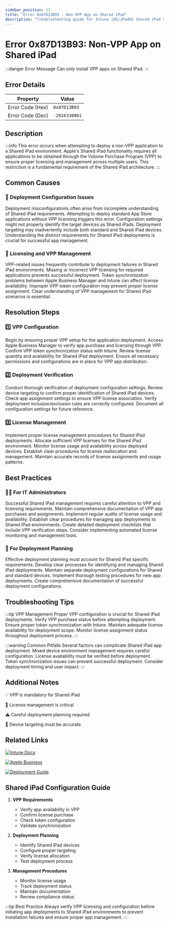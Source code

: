 ```yaml
---
sidebar_position: 13
title: "Error 0x87D13B93 - Non-VPP App on Shared iPad"
description: "Troubleshooting guide for Intune iOS/iPadOS Shared iPad VPP requirement error 0x87D13B93"
---
```


# Error 0x87D13B93: Non-VPP App on Shared iPad

:::danger Error Message
Can only install VPP apps on Shared iPad.
:::

## Error Details

<div class="error-details">

| Property | Value |
|----------|-------|
| Error Code (Hex) | `0x87D13B93` |
| Error Code (Dec) | `-2016330861` |

</div>

## Description

:::info
This error occurs when attempting to deploy a non-VPP application to a Shared iPad environment. Apple's Shared iPad functionality requires all applications to be obtained through the Volume Purchase Program (VPP) to ensure proper licensing and management across multiple users. This restriction is a fundamental requirement of the Shared iPad architecture.
:::

## Common Causes

<div class="card-container">
<div class="cause-card">

### 📱 Deployment Configuration Issues
Deployment misconfigurations often arise from incomplete understanding of Shared iPad requirements. Attempting to deploy standard App Store applications without VPP licensing triggers this error. Configuration settings might not properly identify the target devices as Shared iPads. Deployment targeting may inadvertently include both standard and Shared iPad devices. Understanding the distinct requirements for Shared iPad deployments is crucial for successful app management.

</div>
<div class="cause-card">

### 🔑 Licensing and VPP Management
VPP-related issues frequently contribute to deployment failures in Shared iPad environments. Missing or incorrect VPP licensing for required applications prevents successful deployment. Token synchronization problems between Apple Business Manager and Intune can affect license availability. Improper VPP token configuration may prevent proper license assignment. Clear understanding of VPP management for Shared iPad scenarios is essential.

</div>
</div>

## Resolution Steps

<div class="steps-container">

### 1️⃣ VPP Configuration
Begin by ensuring proper VPP setup for the application deployment. Access Apple Business Manager to verify app purchase and licensing through VPP. Confirm VPP token synchronization status with Intune. Review license quantity and availability for Shared iPad deployment. Ensure all necessary permissions and configurations are in place for VPP app distribution.

### 2️⃣ Deployment Verification
Conduct thorough verification of deployment configuration settings. Review device targeting to confirm proper identification of Shared iPad devices. Check app assignment settings to ensure VPP license association. Verify deployment inclusion/exclusion rules are correctly configured. Document all configuration settings for future reference.

### 3️⃣ License Management
Implement proper license management procedures for Shared iPad deployments. Allocate sufficient VPP licenses for the Shared iPad environment. Monitor license usage and availability across deployed devices. Establish clear procedures for license reallocation and management. Maintain accurate records of license assignments and usage patterns.

</div>

## Best Practices

<div class="card-container">
<div class="practice-card">

### 👨‍💻 For IT Administrators
Successful Shared iPad management requires careful attention to VPP and licensing requirements. Maintain comprehensive documentation of VPP app purchases and assignments. Implement regular audits of license usage and availability. Establish clear procedures for managing app deployments to Shared iPad environments. Create detailed deployment checklists that include VPP verification steps. Consider implementing automated license monitoring and management tools.

</div>
<div class="practice-card">

### 🔄 For Deployment Planning
Effective deployment planning must account for Shared iPad specific requirements. Develop clear processes for identifying and managing Shared iPad deployments. Maintain separate deployment configurations for Shared and standard devices. Implement thorough testing procedures for new app deployments. Create comprehensive documentation of successful deployment configurations.

</div>
</div>

## Troubleshooting Tips

:::tip VPP Management
Proper VPP configuration is crucial for Shared iPad deployments. Verify VPP purchase status before attempting deployment. Ensure proper token synchronization with Intune. Maintain adequate license availability for deployment scope. Monitor license assignment status throughout deployment process.
:::

:::warning Common Pitfalls
Several factors can complicate Shared iPad app deployment. Mixed device environment management requires careful configuration. License availability must be verified before deployment. Token synchronization issues can prevent successful deployment. Consider deployment timing and user impact.
:::

## Additional Notes

<div class="notes-container">

💡 VPP is mandatory for Shared iPad

🔑 License management is critical

⚠️ Careful deployment planning required

📱 Device targeting must be accurate

</div>

## Related Links

<div class="links-container">

[![Intune Docs](https://img.shields.io/badge/Intune-Shared_iPad-0078D4?style=for-the-badge&logo=microsoft)](https://docs.microsoft.com/en-us/mem/intune/apps/vpp-apps-ios)

[![Apple Business](https://img.shields.io/badge/Apple-VPP_Guide-black?style=for-the-badge&logo=apple)](https://support.apple.com/guide/apple-business-manager/welcome/web)

[![Deployment Guide](https://img.shields.io/badge/Intune-Deployment_Guide-blue?style=for-the-badge&logo=microsoft)](https://docs.microsoft.com/en-us/mem/intune/apps/apps-deployment)

</div>

## Shared iPad Configuration Guide

1. **VPP Requirements**
   - Verify app availability in VPP
   - Confirm license purchase
   - Check token configuration
   - Validate synchronization

2. **Deployment Planning**
   - Identify Shared iPad devices
   - Configure proper targeting
   - Verify license allocation
   - Test deployment process

3. **Management Procedures**
   - Monitor license usage
   - Track deployment status
   - Maintain documentation
   - Review compliance status

:::tip Best Practice
Always verify VPP licensing and configuration before initiating app deployments to Shared iPad environments to prevent installation failures and ensure proper app management.
::: 